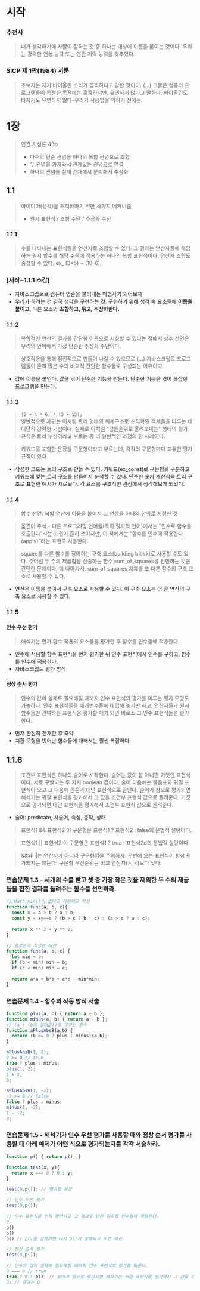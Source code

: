 # 시작
### 추천사
> 내가 생각하기에 사람이 잘하는 것 중 하나는 대상에 이름을 붙이는 것이다. 우리는 강력한 연상 능력 또는 연관 기억 능력을 갖추었다.

### SICP 제 1판(1984) 서문
> 초보자는 자기 바이올린 소리가 끔찍하다고 말할 것이다. (...) 그들은 컴퓨터 프로그램들이 특정한 목적에는 훌륭하지만, 유연하지 않다고 말한다. 바이올린도 타자기도 유연하지 않다-우리가 사용법을 익히기 전에는.

# 1장
> 인간 지성론 43p
> - 다수의 단순 관념을 하나의 복합 관념으로 조합
> - 두 관념을 가져와서 관계있는 관념으로 연결
> - 하나의 관념을 실제 존재에서 분리해서 추상화

## 1.1
> 아이디어(생각)을 조직화하기 위한 세가지 메커니즘
> - 원시 표현식 / 조합 수단 / 추상화 수단

### 1.1.1
> 수를 나타내는 표현식들을 연산자로 조합할 수 있다. 그 결과는 연산자들에 해당하는 원시 함수를 해당 수들에 적용하는 하나의 복합 표현식이다.
> 연산자 조합도 중첩할 수 있다. ex_ (3*5) + (10-6);

### [시작~1.1.1 소감]
- 자바스크립트로 컴퓨터 영혼을 불러내는 마법사가 되어보자
- 우리가 하려는 건 결국 생각을 구현하는 것. 구현하기 위해 생각 속 요소들에 **이름을 붙이고**, 다른 요소와 **조합하고, 묶고, 추상화한다.**

### 1.1.2
> 복합적인 연산의 결과를 간단한 이름으로 지칭할 수 있다는 점에서 상수 선언은 우리의 언어에서 가장 단순한 추상화 수단이다.

> 상호작용을 통해 점진적으로 만들어 나갈 수 있으므로 (...)
> 자바스크립트 프로그램들이 흔히 많은 수의 비교적 간단한 함수들로 구성되는 이유이다.

- 값에 이름을 붙인다. 값을 엮어 단순한 기능을 만든다. 단순한 기능을 엮어 복잡한 프로그램을 만든다.

### 1.1.3
> `(2 + 4 * 6) * (3 + 12);`  
> 일반적으로 재귀는 이처럼 트리 형태의 위계구조로 조직화된 객체들을 다루는 데 대단히 강력한 기법이다.
> 실제로 이처럼 "값들을위로 올려보내는" 형태의 평가 규칙은 트리 누산이라고 부르는 좀 더 일반적인 과정의 한 사례이다.

> 키워드를 포함한 문장을 구문형이라고 부르는데, 각각의 구문형마다 고유한 평가 규칙이 있다.

- 작성한 코드는 트리 구조로 만들 수 있다. 키워드(ex_const)로 구문형을 구분하고 키워드에 맞는 트리 구조를 만들어서 분석할 수 있다. 단순한 숫자 계산식을 트리 구조로 표현한 예시가 새로웠다. 각 요소를 구조적인 관점에서 생각해보게 되었다.

### 1.1.4
> 함수 선언: 복합 연산에 이름을 붙여서 그 연산을 하나의 단위로 지칭한 것

> 옮긴이 주석 - 다른 프로그래밍 언어들(특히 절차적 언어)에서는 "인수로 함수를 호출한다"라는 표현이 흔히 쓰이지만, 이 책에서는 "함수를 인수에 적용한다(apply)"라는 표현도 사용한다.

> square를 다른 함수를 정의하는 구축 요소(building block)로 사용할 수도 있다. 주어진 두 수의 제곱합을 산출하는 함수 sum_of_squares를 선언하는 것은 간단한 문제이다. 더 나아가서, sum_of_squares 자체를 또 다른 함수의 구축 요소로 사용할 수 있다.

- 연산은 이름을 붙여서 구축 요소로 사용할 수 있다. 이 구축 요소는 더 큰 연산의 구축 요소로 사용할 수 있다.

### 1.1.5
#### 인수 우선 평가
> 해석기는 먼저 함수 적용의 요소들을 평가한 후 함수를 인수들에 적용한다. 
- 인수에 적용할 함수 표현식을 먼저 평가한 뒤 인수 표현식에서 인수를 구하고, 함수를 인수에 적용한다. 
- 자바스크립트 평가 방식

#### 정상 순서 평가
> 인수의 값이 실제로 필요해질 때까지 인수 표현식의 평가를 미루는 평가 모형도 가능하다. 인수 표현식들을 매개변수들에 대입해 놓기만 하고, 연산자들과 원시 함수들만 관여하는 표현식을 평가할 때가 되면 비로소 그 인수 표현식들을 평가한다.
- 먼저 완전히 전개한 후 축약
- 치환 모형을 벗어난 함수들에 대해서는 훨씬 복잡하다.

## 1.1.6
> 조건부 표현식은 하나의 술어로 시작한다. 술어는 값이 참 아니면 거짓인 표현식이다. 서로 구별되는 두 가지 boolean 값이다. 술어 다음에는 물음표와 귀결 표현식이 오고 그 다음에 콜론과 대안 표현식으로 끝난다. 술어가 참으로 평가되면 해석기는 귀결 표현식을 평가해서 그 값을 조건부 표현식 값으로 돌려준다. 거짓으로 평가되면 대안 표현식을 평가해서 조건부 표현식 값으로 돌려준다.
- 술어: predicate, 서술어, 속성, 동작, 상태

> 표현식1 && 표현식2
> 이 구문형은 표현식1 ? 표현식2 : false의 문법적 설탕이다.

> 표현식1 || 표현식2
> 이 구문형은 표현식1 ? true : 표현식2d의 문법적 설탕이다.

> &&와 ||는 연산자가 아니라 구문형임을 주의하자. 우변에 오는 표현식이 항상 평가되지는 않는다.
> 구문형 우선순위는 비교 연산자(>, <)보다 낮다.  
 
### 연습문제 1.3 - 세개의 수를 받고 셋 중 가장 작은 것을 제외한 두 수의 제곱들을 합한 결과를 돌려주는 함수를 선언하라.
```js
// Math.min()이 없다고 가정하고 작성
function func(a, b, c){
  const x = a > b ? a : b;
  const y = x===a ? (b > c ? b : c) : (a > c ? a : c);
  
  return x ** 2 + y ** 2;
}

// 클로드가 작성한 버전
function func(a, b, c) {
  let min = a;
  if (b < min) min = b;
  if (c < min) min = c;
  
  return a*a + b*b + c*c - min*min;
}
```

### 연습문제 1.4 - 함수의 작동 방식 서술 
```js
function plus(a, b) { return a + b };
function minus(a, b) { return a - b };
// (a + (b의 절대값))을 구하는 함수
function aPlusAbsB(a,b) {
  return (b >= 0 ? plus : minus)(a,b);
}
``` 
```js
aPlusAbsB(1, 2);
2 >= 0 // true
true ? plus : minus;
plus(1, 2);
1 + 2;
3;
```

```js
aPlusAbsB(1, -2);
-2 >= 0 // false
false ? plus : minus;
minus(1, -2);
1 - -2;
3;
```

### 연습문제 1.5 - 해석기가 인수 우선 평가를 사용할 때와 정상 순서 평가를 사용할 때 아래 예제가 어떤 식으로 평가되는지를 각각 서술하라. 
```js
function p() { return p(); }

function test(x, y){
  return x === 0 ? 0 : y;
}

test(0,p()); // 평가할 문장
```

```js
// 인수 우선 평가
test(0,p()); 

// 인수 표현식을 먼저 평가하고 그 결과로 얻은 함수를 인수들에 적용한다.
0
p()
p()
p() // p()를 실행하면 다시 p()가 실행되고 무한 재귀
```

```js
// 정상 순서 평가
test(0,p()); 

// 인수의 값이 실제로 필요해질 때까지 인수 표현식의 평가를 미룬다.
0 === 0 // true
true ? 0 : p(); // 술어가 참으로 평가되면 해석기는 귀결 표현식을 평가해서 그 값을 조건부 표현식 값으로 돌려준다.
0; // 결과는 0
```